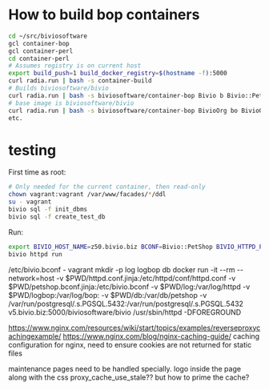 # How to build bop containers

```sh
cd ~/src/biviosoftware
gcl container-bop
gcl container-perl
cd container-perl
# Assumes registry is on current host
export build_push=1 build_docker_registry=$(hostname -f):5000
curl radia.run | bash -s container-build
# Builds biviosoftware/bivio
curl radia.run | bash -s biviosoftware/container-bop Bivio b Bivio::PetShop petshop
# base image is biviosoftware/bivio
curl radia.run | bash -s biviosoftware/container-bop BivioOrg bo BivioOrg bivio.org
etc.
```

# testing

First time as root:

```sh
# Only needed for the current container, then read-only
chown vagrant:vagrant /var/www/facades/*/ddl
su - vagrant
bivio sql -f init_dbms
bivio sql -f create_test_db
```

Run:

```sh
export BIVIO_HOST_NAME=z50.bivio.biz BCONF=Bivio::PetShop BIVIO_HTTPD_PORT=8002 PERLLIB=~/src/perl
bivio httpd run
```

/etc/bivio.bconf - vagrant
mkdir -p log logbop db
docker run -it --rm --network=host -v $PWD/httpd.conf.jinja:/etc/httpd/conf/httpd.conf -v $PWD/petshop.bconf.jinja:/etc/bivio.bconf -v $PWD/log:/var/log/httpd -v $PWD/logbop:/var/log/bop: -v $PWD/db:/var/db/petshop -v /var/run/postgresql/.s.PGSQL.5432:/var/run/postgresql/.s.PGSQL.5432 v5.bivio.biz:5000/biviosoftware/bivio /usr/sbin/httpd -DFOREGROUND


https://www.nginx.com/resources/wiki/start/topics/examples/reverseproxycachingexample/
https://www.nginx.com/blog/nginx-caching-guide/
caching configuration for nginx, need to ensure cookies are not returned for static files

maintenance pages need to be handled specially. logo inside the page along with the css
proxy_cache_use_stale?? but how to prime the cache?
